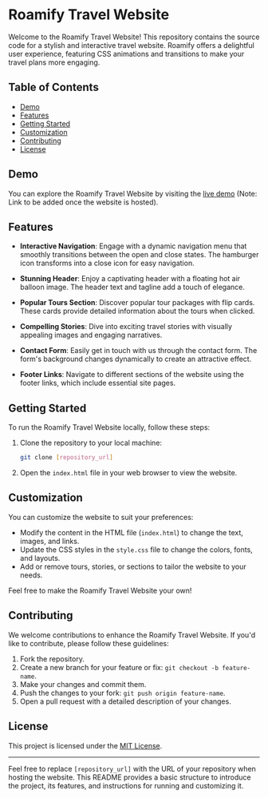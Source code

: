 

# Roamify Travel Website

Welcome to the Roamify Travel Website! This repository contains the source code for a stylish and interactive travel website. Roamify offers a delightful user experience, featuring CSS animations and transitions to make your travel plans more engaging.

## Table of Contents

- [Demo](#demo)
- [Features](#features)
- [Getting Started](#getting-started)
- [Customization](#customization)
- [Contributing](#contributing)
- [License](#license)

## Demo

You can explore the Roamify Travel Website by visiting the [live demo](#) (Note: Link to be added once the website is hosted).

## Features

- **Interactive Navigation**: Engage with a dynamic navigation menu that smoothly transitions between the open and close states. The hamburger icon transforms into a close icon for easy navigation.

- **Stunning Header**: Enjoy a captivating header with a floating hot air balloon image. The header text and tagline add a touch of elegance.

- **Popular Tours Section**: Discover popular tour packages with flip cards. These cards provide detailed information about the tours when clicked.

- **Compelling Stories**: Dive into exciting travel stories with visually appealing images and engaging narratives.

- **Contact Form**: Easily get in touch with us through the contact form. The form's background changes dynamically to create an attractive effect.

- **Footer Links**: Navigate to different sections of the website using the footer links, which include essential site pages.

## Getting Started

To run the Roamify Travel Website locally, follow these steps:

1. Clone the repository to your local machine:

   ```bash
   git clone [repository_url]
   ```

2. Open the `index.html` file in your web browser to view the website.

## Customization

You can customize the website to suit your preferences:

- Modify the content in the HTML file (`index.html`) to change the text, images, and links.
- Update the CSS styles in the `style.css` file to change the colors, fonts, and layouts.
- Add or remove tours, stories, or sections to tailor the website to your needs.

Feel free to make the Roamify Travel Website your own!

## Contributing

We welcome contributions to enhance the Roamify Travel Website. If you'd like to contribute, please follow these guidelines:

1. Fork the repository.
2. Create a new branch for your feature or fix: `git checkout -b feature-name`.
3. Make your changes and commit them.
4. Push the changes to your fork: `git push origin feature-name`.
5. Open a pull request with a detailed description of your changes.

## License

This project is licensed under the [MIT License](LICENSE).

---

Feel free to replace `[repository_url]` with the URL of your repository when hosting the website. This README provides a basic structure to introduce the project, its features, and instructions for running and customizing it.
